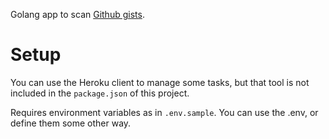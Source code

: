 
Golang app to scan [Github gists](https://gist.github.com/).

# Setup

You can use the Heroku client to manage some tasks, but that
tool is not included in the `package.json` of this project.

Requires environment variables as in `.env.sample`.
You can use the .env, or define them
some other way.

